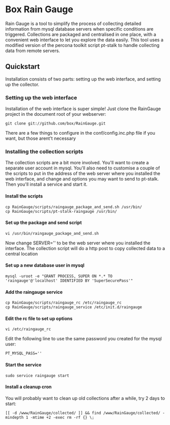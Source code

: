 Box Rain Gauge
==============

Rain Gauge is a tool to simplify the process of collecting detailed information from mysql database servers when specific conditions are triggered.  Collections are packaged and centralised in one place, with a convenient web interface to let you explore the data easily.  This tool uses a modified version of the percona toolkit script pt-stalk to handle collecting data from remote servers.

## Quickstart

Installation consists of two parts: setting up the web interface, and setting up the collector.

### Setting up the web interface

Installation of the web interface is super simple!  Just clone the RainGauge project in the document root of your webserver:

	git clone git://github.com/box/RainGauge.git

There are a few things to configure in the conf/config.inc.php file if you want, but those arent't necessary

### Installing the collection scripts

The collection scripts are a bit more involved. You'll want to create a separate user account in mysql.  You'll also need to customise a couple of the scripts to put in the address of the web server where you installed the web interface, and change and options you may want to send to pt-stalk.  Then you'll install a service and start it.

#### Install the scripts

    cp RainGauge/scripts/raingauge_package_and_send.sh /usr/bin/
    cp RainGauge/scripts/pt-stalk-raingauge /usr/bin/

#### Set up the package and send script

    vi /usr/bin/raingauge_package_and_send.sh

  Now change SERVER='' to be the web server where you installed the interface.  The collection script will do a http post to copy collected data to a central location

#### Set up a new database user in mysql

    mysql -uroot -e "GRANT PROCESS, SUPER ON *.* TO 'raingauge'@'localhost' IDENTIFIED BY 'SuperSecurePass'"

#### Add the raingauge service

    cp RainGauge/scripts/raingauge_rc /etc/raingauge_rc
    cp RainGauge/scripts/raingauge_service /etc/init.d/raingauge

#### Edit the rc file to set up options

    vi /etc/raingauge_rc

  Edit the following line to use the same password you created for the mysql user:

    PT_MYSQL_PASS=''

#### Start the service

    sudo service raingauge start

#### Install a cleanup cron

  You will probably want to clean up old collections after a while, try 2 days to start:

    [[ -d /www/RainGauge/collected/ ]] && find /www/RainGauge/collected/ -mindepth 1 -mtime +2 -exec rm -rf {} \;
